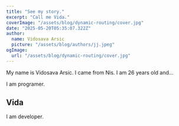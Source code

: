 ```yaml
---
title: "See my story."
excerpt: "Call me Vida."
coverImage: "/assets/blog/dynamic-routing/cover.jpg"
date: "2025-05-20T05:35:07.322Z"
author:
  name: Vidosava Arsic
  picture: "/assets/blog/authors/jj.jpeg"
ogImage:
  url: "/assets/blog/dynamic-routing/cover.jpg"
---
```


My name is Vidosava Arsic. I came from Nis. I am 26 years old and...

I am programer.

## Vida

I am developer.
